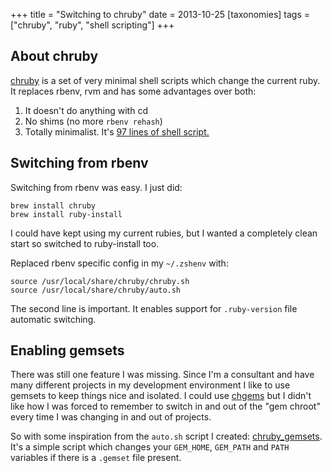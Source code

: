 +++
title = "Switching to chruby"
date = 2013-10-25
[taxonomies]
tags = ["chruby", "ruby", "shell scripting"]
+++

## About chruby

[chruby](http://github.com/postmodern/chruby) is a set of very minimal shell scripts which change the current ruby. It replaces rbenv, rvm and has some advantages over both:

1. It doesn't do anything with cd
2. No shims (no more `rbenv rehash`)
3. Totally minimalist. It's [97 lines of shell script.](https://github.com/postmodern/chruby/blob/master/share/chruby/chruby.sh)
<!-- more -->
## Switching from rbenv

Switching from rbenv was easy. I just did:

    brew install chruby
    brew install ruby-install

I could have kept using my current rubies, but I wanted a completely clean start so switched to ruby-install too.

Replaced rbenv specific config in my `~/.zshenv` with:

    source /usr/local/share/chruby/chruby.sh
    source /usr/local/share/chruby/auto.sh

The second line is important. It enables support for `.ruby-version` file automatic switching.

## Enabling gemsets

There was still one feature I was missing. Since I'm a consultant and have many different projects in my development environment I like to use gemsets to keep things nice and isolated. I could use [chgems](https://github.com/postmodern/chgems) but I didn't like how I was forced to remember to switch in and out of the "gem chroot" every time I was changing in and out of projects.

So with some inspiration from the `auto.sh` script I created: [chruby_gemsets](https://github.com/lengarvey/chruby_gemsets). It's a simple script which changes your `GEM_HOME`, `GEM_PATH` and `PATH` variables if there is a `.gemset` file present.
